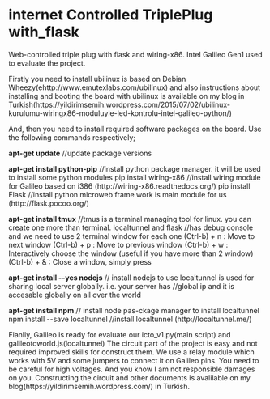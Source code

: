 # internet Controlled TriplePlug with_flask
Web-controlled triple plug with flask and wiring-x86. Intel Galileo Gen1 used to evaluate the project. 

<p>
Firstly you need to install ubilinux is based on Debian Wheezy(ehttp://www.emutexlabs.com/ubilinux) and also instructions about installing and booting the board with ubilinux is available on my blog in Turkish(https://yildirimsemih.wordpress.com/2015/07/02/ubilinux-kurulumu-wiringx86-moduluyle-led-kontrolu-intel-galileo-python/)
</p>

<p>
And, then you need to install required software packages on the board. Use the following commands respectively;

<p>
<strong>apt-get update</strong> //update package versions
</p>
<p>
<strong>apt-get install python-pip</strong> //install python package manager. it will be used to install some python modules
    pip install wiring-x86  //install wiring module for Galileo based on i386 (http://wiring-x86.readthedocs.org/)
    pip install Flask  //install python microweb frame work is main module for us (http://flask.pocoo.org/)
</p>  
<p>
<strong>apt-get install tmux</strong>  //tmus is a terminal managing tool for linux. you can create one more than terminal. localtunnel and flask                         //has debug console and we need to use 2 terminal window for each one
    (Ctrl-b) + n : Move to next window
    (Ctrl-b) + p : Move to previous window
    (Ctrl-b) + w : Interactively choose the window (useful if you have more than 2 window)
    (Ctrl-b) + & : Close a window, simply press
</p>
<p>
<strong>apt-get install --yes nodejs</strong> // install nodejs to use localtunnel is used for sharing local server globally. i.e. your server has                              //global ip and it is accesable globally on all over the world
</p>
<p>
<strong>apt-get install npm</strong>  // install node pas-ckage manager to install localtunnel
    npm install --save localtunnel //install localtunnel (http://localtunnel.me/) 
</p>    
<p>
Fianlly, Galileo is ready for evaluate our icto_v1.py(main script) and galileotoworld.js(localtunnel)
The circuit part of the project is easy and not required improved skills for construct them. We use a relay module which works with 5V and some jumpers to connect it on Galileo pins.
You need to be careful for high voltages. And you know I am not responsible damages on you. 
Constructing the circuit and other documents is avalilable on my blog(https://yildirimsemih.wordpress.com/) in Turkish. 
</p>

